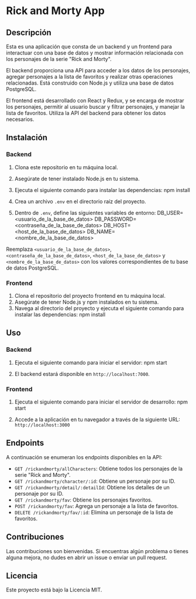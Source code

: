 # Rick and Morty App

## Descripción
Esta es una aplicación que consta de un backend y un frontend para interactuar con una base de datos y mostrar información relacionada con los personajes de la serie "Rick and Morty".

El backend proporciona una API para acceder a los datos de los personajes, agregar personajes a la lista de favoritos y realizar otras operaciones relacionadas. Está construido con Node.js y utiliza una base de datos PostgreSQL.

El frontend está desarrollado con React y Redux, y se encarga de mostrar los personajes, permitir al usuario buscar y filtrar personajes, y manejar la lista de favoritos. Utiliza la API del backend para obtener los datos necesarios.

## Instalación

### Backend
1. Clona este repositorio en tu máquina local.
2. Asegúrate de tener instalado Node.js en tu sistema.
3. Ejecuta el siguiente comando para instalar las dependencias:
npm install



4. Crea un archivo `.env` en el directorio raíz del proyecto.
5. Dentro de `.env`, define las siguientes variables de entorno:
DB_USER=<usuario_de_la_base_de_datos>
DB_PASSWORD=<contraseña_de_la_base_de_datos>
DB_HOST=<host_de_la_base_de_datos>
DB_NAME=<nombre_de_la_base_de_datos>



Reemplaza `<usuario_de_la_base_de_datos>`, `<contraseña_de_la_base_de_datos>`, `<host_de_la_base_de_datos>` y `<nombre_de_la_base_de_datos>` con los valores correspondientes de tu base de datos PostgreSQL.

### Frontend
1. Clona el repositorio del proyecto frontend en tu máquina local.
2. Asegúrate de tener Node.js y npm instalados en tu sistema.
3. Navega al directorio del proyecto y ejecuta el siguiente comando para instalar las dependencias:
npm install

## Uso

### Backend
1. Ejecuta el siguiente comando para iniciar el servidor:
npm start


1. El backend estará disponible en `http://localhost:7000`.

### Frontend
1. Ejecuta el siguiente comando para iniciar el servidor de desarrollo:
npm start


1. Accede a la aplicación en tu navegador a través de la siguiente URL: `http://localhost:3000`

## Endpoints
A continuación se enumeran los endpoints disponibles en la API:

- `GET /rickandmorty/allCharacters`: Obtiene todos los personajes de la serie "Rick and Morty".
- `GET /rickandmorty/character/:id`: Obtiene un personaje por su ID.
- `GET /rickandmorty/detail/:detailId`: Obtiene los detalles de un personaje por su ID.
- `GET /rickandmorty/fav`: Obtiene los personajes favoritos.
- `POST /rickandmorty/fav`: Agrega un personaje a la lista de favoritos.
- `DELETE /rickandmorty/fav/:id`: Elimina un personaje de la lista de favoritos.

## Contribuciones
Las contribuciones son bienvenidas. Si encuentras algún problema o tienes alguna mejora, no dudes en abrir un issue o enviar un pull request.

## Licencia
Este proyecto está bajo la Licencia MIT.